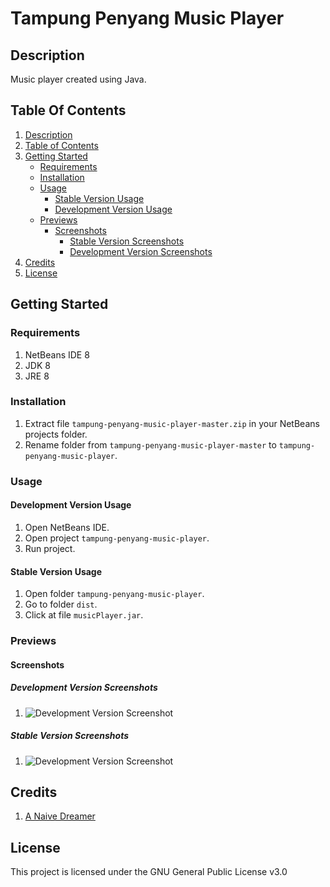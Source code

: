 # Tampung Penyang Music Player

## Description

Music player created using Java.

## Table Of Contents

1. [Description](#description)
2. [Table of Contents](#table-of-contents)
3. [Getting Started](#getting-started)
   - [Requirements](#requirements)
   - [Installation](#installation)
   - [Usage](#usage)
     - [Stable Version Usage](#stable-version-usage)
     - [Development Version Usage](#development-version-usage)
   - [Previews](#previews)
     - [Screenshots](#screenshots)
       - [Stable Version Screenshots](#stable-version-screenshots)
       - [Development Version Screenshots](#development-version-screenshots)
4. [Credits](#credits)
5. [License](#license)

## Getting Started

### Requirements

1. NetBeans IDE 8
2. JDK 8
3. JRE 8

### Installation

1. Extract file ```tampung-penyang-music-player-master.zip``` in your NetBeans projects folder.
2. Rename folder from ```tampung-penyang-music-player-master``` to ```tampung-penyang-music-player```.

### Usage

#### Development Version Usage

1. Open NetBeans IDE.
2. Open project ```tampung-penyang-music-player```.
3. Run project.

#### Stable Version Usage

1. Open folder ```tampung-penyang-music-player```.
2. Go to folder ```dist```.
3. Click at file ```musicPlayer.jar```.

### Previews

#### Screenshots

##### Development Version Screenshots

1. ![Development Version Screenshot](https://justanaivedreamer.files.wordpress.com/2019/03/capture1.png)

##### Stable Version Screenshots

1. ![Development Version Screenshot](https://justanaivedreamer.files.wordpress.com/2019/03/capture2.png)

## Credits

1. [A Naive Dreamer](https://github.com/A-Naive-Dreamer)

## License

This project is licensed under the GNU General Public License v3.0
